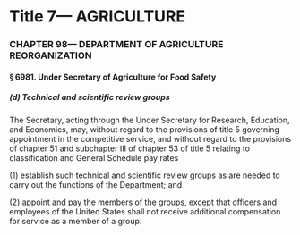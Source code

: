 
# Title 7— AGRICULTURE
### CHAPTER 98— DEPARTMENT OF AGRICULTURE REORGANIZATION
#### § 6981. Under Secretary of Agriculture for Food Safety
##### (d) Technical and scientific review groups

The Secretary, acting through the Under Secretary for Research, Education, and Economics, may, without regard to the provisions of title 5 governing appointment in the competitive service, and without regard to the provisions of chapter 51 and subchapter III of chapter 53 of title 5 relating to classification and General Schedule pay rates

(1) establish such technical and scientific review groups as are needed to carry out the functions of the Department; and

(2) appoint and pay the members of the groups, except that officers and employees of the United States shall not receive additional compensation for service as a member of a group.
